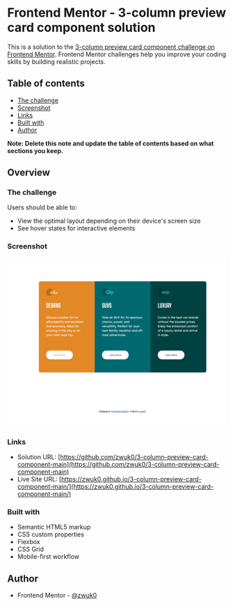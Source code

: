 # Frontend Mentor - 3-column preview card component solution

This is a solution to the [3-column preview card component challenge on Frontend Mentor](https://www.frontendmentor.io/challenges/3column-preview-card-component-pH92eAR2-). Frontend Mentor challenges help you improve your coding skills by building realistic projects.

## Table of contents

- [The challenge](#the-challenge)
- [Screenshot](#screenshot)
- [Links](#links)
- [Built with](#built-with)
- [Author](#author)

**Note: Delete this note and update the table of contents based on what sections you keep.**

## Overview

### The challenge

Users should be able to:

- View the optimal layout depending on their device's screen size
- See hover states for interactive elements

### Screenshot

![](./design/screenshot1.png)

### Links

- Solution URL: [https://github.com/zwuk0/3-column-preview-card-component-main](https://github.com/zwuk0/3-column-preview-card-component-main)
- Live Site URL: [https://zwuk0.github.io/3-column-preview-card-component-main/](https://zwuk0.github.io/3-column-preview-card-component-main/)

### Built with

- Semantic HTML5 markup
- CSS custom properties
- Flexbox
- CSS Grid
- Mobile-first workflow

## Author

- Frontend Mentor - [@zwuk0](https://www.frontendmentor.io/profile/zwuk0)
